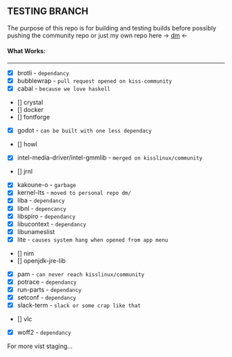 ## TESTING BRANCH

The purpose of this repo is for building and testing builds
before possibly pushing the community repo or just my own
repo here -> [dm](https://github.com/mmatongo/dm) <-

#### What Works:
---
- [x] brotli - `dependancy`
- [x] bubblewrap - `pull request opened on kiss-community`
- [x] cabal - `because we love haskell`
- [] crystal
- [] docker
- [] fontforge
- [x] godot - `can be built with one less dependacy`
- [] howl
- [x] intel-media-driver/intel-gmmlib - `merged on
  kisslinux/community`
- [] jrnl
- [x] kakoune-o - `garbage`
- [x] kernel-lts - `moved to personal repo dm/`
- [x] liba - `dependancy`
- [x] libnl - `depencancy`
- [x] libspiro - `dependancy`
- [x] libucontext - `dependancy`
- [x] libunameslist
- [x] lite - `causes system hang when opened from app menu`
- [] nim
- [] openjdk-jre-lib
- [x] pam - `can never reach kisslinux/community`
- [x] potrace - `dependancy`
- [x] run-parts - `dependancy`
- [x] setconf - `dependancy`
- [x] slack-term - `slack or some crap like that`
- [] vlc
- [x] woff2 - `dependancy`

For more vist staging...
